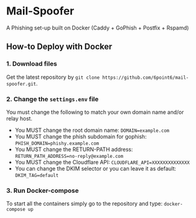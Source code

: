 # Mail-Spoofer
A Phishing set-up built on Docker (Caddy + GoPhish + Postfix + Rspamd)

## How-to Deploy with Docker

### 1. Download files
Get the latest repository by `git clone https://github.com/6point6/mail-spoofer.git`. 

### 2. Change the `settings.env` file
You must change the following to match your own domain name and/or relay host.

* You MUST change the root domain name:
    `DOMAIN=example.com`
* You MUST change the phish subdomain for gophish:
    `PHISH_DOMAIN=phishy.example.com`
* You MUST change the RETURN-PATH address:
    `RETURN_PATH_ADDRESS=no-reply@example.com`
* You MUST change the Cloudflare API:
    `CLOUDFLARE_API=XXXXXXXXXXXXXX`
* You can change the DKIM selector or you can leave it as default:
    `DKIM_TAG=default`

### 3. Run Docker-compose
To start all the containers simply go to the repository and type: `docker-compose up`
